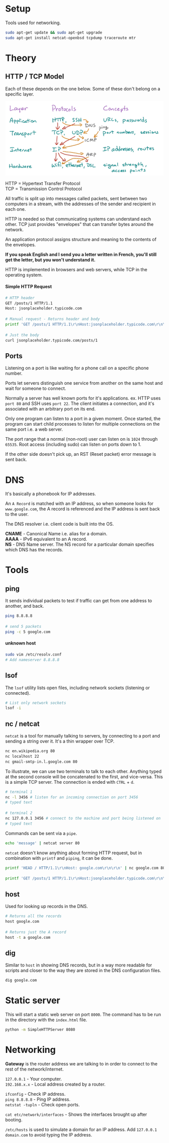 # Setup

Tools used for networking.

```bash
sudo apt-get update && sudo apt-get upgrade
sudo apt-get install netcat-openbsd tcpdump traceroute mtr
```

# Theory

## HTTP / TCP Model

Each of these depends on the one below. Some of these don't belong on a specific layer.

![TEA](../pics/networking/TCPIP.jpg)

HTTP = Hypertext Transfer Protocol  
TCP = Transmission Control Protocol

All traffic is split up into messages called packets, sent between two computers in a stream, with the addresses of the sender and recipient in each one.

HTTP is needed so that communicating systems can understand each other. TCP just provides "envelopes" that can transfer bytes around the network.

An application protocol assigns structure and meaning to the contents of the envelopes.

**If you speak English and I send you a letter written in French, you'll still get the letter, but you won't understand it.**

HTTP is implemented in browsers and web servers, while TCP in the operating system.

#### Simple HTTP Request

```bash
# HTTP header
GET /posts/1 HTTP/1.1
Host: jsonplaceholder.typicode.com

# Manual request - Returns header and body
printf 'GET /posts/1 HTTP/1.1\r\nHost:jsonplaceholder.typicode.com\r\n\r\n' | nc jsonplaceholder.typicode.com 80

# Just the body
curl jsonplaceholder.typicode.com/posts/1
```

## Ports

Listening on a port is like waiting for a phone call on a specific phone number.

Ports let servers distinguish one service from another on the same host and wait for someone to connect.

Normally a server has well known ports for it's applications. ex. HTTP uses `port 80` and SSH uses `port 22`. The client initiates a connection, and it's associated with an arbitrary port on its end.

Only one program can listen to a port in a given moment. Once started, the program can start child processes to listen for multiple connections on the same port i.e. a web server.

The port range that a normal (non-root) user can listen on is `1024` through `65535`. Root access (including sudo) can listen on ports down to 1.

If the other side doesn't pick up, an RST (Reset packet) error message is sent back.

# DNS

It's basically a phonebook for IP addresses.

An `A Record` is matched with an IP address, so when someone looks for `www.google.com`, the A record is referenced and the IP address is sent back to the user.

The DNS resolver i.e. client code is built into the OS.

**CNAME** - Canonical Name i.e. alias for a domain.  
**AAAA** - IPv6 equivalent to an A record.  
**NS** - DNS Name server. The NS record for a particular domain specifies which DNS has the records.

# Tools

## ping

It sends individual packets to test if traffic can get from one address to another, and back.

```bash
ping 8.8.8.8

# send 5 packets
ping -c 5 google.com
```

#### unknown host

```bash
sudo vim /etc/resolv.conf
# Add nameserver 8.8.8.8
```

## lsof

The `lsof` utility lists open files, including network sockets (listening or connected).

```bash
# List only network sockets
lsof -i
```

## nc / netcat

`netcat` is a tool for manually talking to servers, by connecting to a port and sending a string over it. It's a thin wrapper over TCP.

```bash
nc en.wikipedia.org 80
nc localhost 22
nc gmail-smtp-in.l.google.com 80
```

To illustrate, we can use two terminals to talk to each other. Anything typed at the second console will be concatenated to the first, and vice-versa. This is a simple TCP server. The connection is ended with `CTRL` + `d`.

```bash
# terminal 1
nc -l 3456 # listen for an incoming connection on port 3456
# typed text

# terminal 2
nc 127.0.0.1 3456 # connect to the machine and port being listened on
# typed text
```

Commands can be sent via a `pipe`.

```bash
echo 'message' | netcat server 80
```

`netcat` doesn't know anything about forming HTTP request, but in combination with `printf` and `piping`, it can be done.

```bash
printf 'HEAD / HTTP/1.1\r\nHost: google.com\r\n\r\n' | nc google.com 80

printf 'GET /posts/1 HTTP/1.1\r\nHost:jsonplaceholder.typicode.com\r\n\r\n' | nc jsonplaceholder.typicode.com 80
```

## host

Used for looking up records in the DNS.

```bash
# Returns all the records
host google.com

# Returns just the A record
host -t a google.com
```

## dig

Similar to `host` in showing DNS records, but in a way more readable for scripts and closer to the way they are stored in the DNS configuration files.

```bash
dig google.com
```

# Static server

This will start a static web server on port `8000`. The command has to be run in the directory with the `index.html` file.

```bash
python -m SimpleHTTPServer 8080
```

# Networking

**Gateway** is the router address we are talking to in order to connect to the rest of the network/internet.

`127.0.0.1` - Your computer.  
`192.168.x.x` - Local address created by a router.

`ifconfig` - Check IP address.  
`ping 8.8.8.8` - Ping IP address.  
`netstat -tupln` - Check open ports.

`cat etc/network/interfaces` - Shows the interfaces brought up after booting.

`/etc/hosts` is used to simulate a domain for an IP address. Add `127.0.0.1 domain.com` to avoid typing the IP address.
